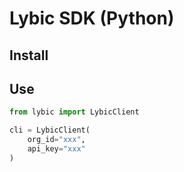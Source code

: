 # Lybic SDK (Python)

## Install

## Use

```python
from lybic import LybicClient

cli = LybicClient(
    org_id="xxx",
    api_key="xxx"
)
```

